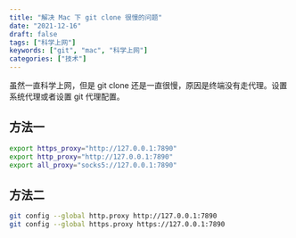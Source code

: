 ```yaml
---
title: "解决 Mac 下 git clone 很慢的问题"
date: "2021-12-16"
draft: false
tags: ["科学上网"]
keywords: ["git", "mac", "科学上网"]
categories: ["技术"]
---
```



虽然一直科学上网，但是 git clone 还是一直很慢，原因是终端没有走代理。设置系统代理或者设置 git 代理配置。

## 方法一
```bash
export https_proxy="http://127.0.0.1:7890"
export http_proxy="http://127.0.0.1:7890"
export all_proxy="socks5://127.0.0.1:7890"
```

## 方法二
```bash
git config --global http.proxy http://127.0.0.1:7890
git config --global https.proxy https://127.0.0.1:7890
```